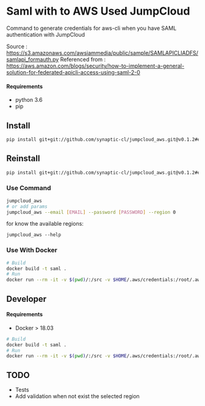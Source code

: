 # Saml with to AWS Used JumpCloud
Command to generate credentials for aws-cli when you have SAML authentication with JumpCloud

Source : https://s3.amazonaws.com/awsiammedia/public/sample/SAMLAPICLIADFS/samlapi_formauth.py
Referenced from : https://aws.amazon.com/blogs/security/how-to-implement-a-general-solution-for-federated-apicli-access-using-saml-2-0

#### Requirements

 * python 3.6
 * pip

## Install

```bash
pip install git+git://github.com/synaptic-cl/jumpcloud_aws.git@v0.1.2#egg=jumpcloud_aws
```

## Reinstall
```bash
pip install git+git://github.com/synaptic-cl/jumpcloud_aws.git@v0.1.2#egg=jumpcloud_aws --upgrade
```

### Use Command

```bash
jumpcloud_aws
# or add params
jumpcloud_aws --email [EMAIL] --password [PASSWORD] --region 0
```

for know the available regions:

```
jumpcloud_aws --help
```



### Use With Docker

```bash
# Build
docker build -t saml .
# Run
docker run --rm -it -v $(pwd)/:/src -v $HOME/.aws/credentials:/root/.aws/credentials saml
```



## Developer

#### Requirements

* Docker > 18.03

```bash
# Build
docker build -t saml .
# Run
docker run --rm -it -v $(pwd)/:/src -v $HOME/.aws/credentials:/root/.aws/credentials saml
```

## TODO
* Tests
* Add validation when not exist the selected region
